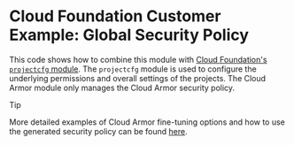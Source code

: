 # Cloud Foundation Customer Example: Global Security Policy

This code shows how to combine this module with
[Cloud Foundation's `projectcfg` module][projectcfg-module]. The `projectcfg`
module is used to configure the underlying permissions and overall settings of
the projects. The Cloud Armor module only manages the Cloud Armor security
policy.

> [!TIP]
> More detailed examples of Cloud Armor fine-tuning options and how to use the
> generated security policy can be found [here][detailed-examples].

[detailed-examples]: https://github.com/GoogleCloudPlatform/terraform-google-cloud-armor/tree/main/examples
[projectcfg-module]: https://github.com/metro-digital/terraform-google-cf-projectcfg
